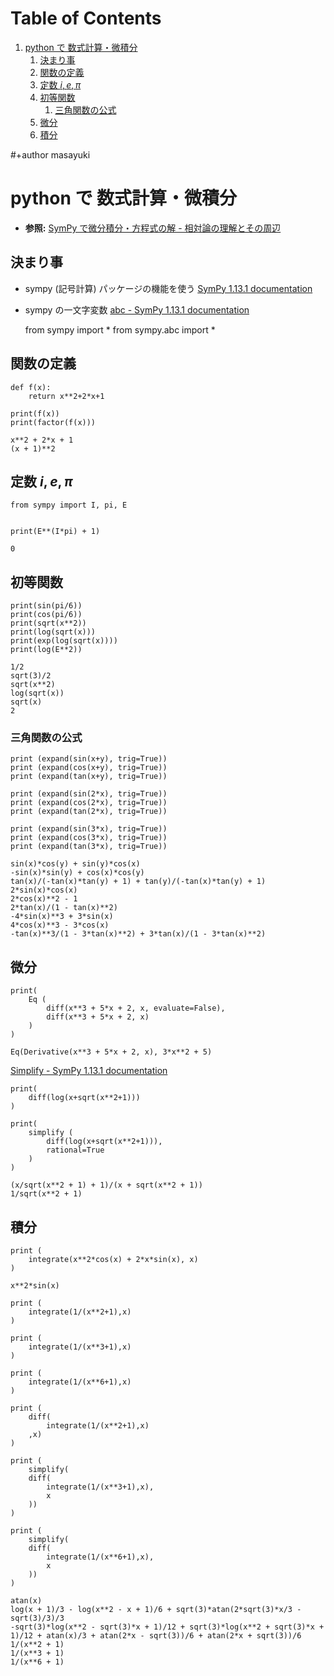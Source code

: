 
# Table of Contents

1.  [python で 数式計算・微積分](#orgbfe3739)
    1.  [決まり事](#org875616f)
    2.  [関数の定義](#org07c6f47)
    3.  [定数 $` i, e, \pi `$](#org4de04f0)
    4.  [初等関数](#orgda8c3f0)
        1.  [三角関数の公式](#org408cd80)
    5.  [微分](#orgd99ca16)
    6.  [積分](#org72c65cd)

\#+author masayuki


<a id="orgbfe3739"></a>

# python で 数式計算・微積分

-   **参照:** [SymPy で微分積分・方程式の解 - 相対論の理解とその周辺](https://home.hirosaki-u.ac.jp/relativity/%E3%82%B3%E3%83%B3%E3%83%94%E3%83%A5%E3%83%BC%E3%82%BF%E6%BC%94%E7%BF%92/python-%E3%81%A7%E3%82%B3%E3%83%B3%E3%83%94%E3%83%A5%E3%83%BC%E3%82%BF%E6%BC%94%E7%BF%92/sympy-%E3%81%A7%E5%BE%AE%E5%88%86%E7%A9%8D%E5%88%86%E3%83%BB%E6%96%B9%E7%A8%8B%E5%BC%8F%E3%81%AE%E8%A7%A3/)


<a id="org875616f"></a>

## 決まり事

-   sympy (記号計算) パッケージの機能を使う [SymPy 1.13.1 documentation](https://docs.sympy.org/latest/index.html)
-   sympy の一文字変数 [abc - SymPy 1.13.1 documentation](https://docs.sympy.org/latest/modules/abc.html)

    
    from sympy import *
    from sympy.abc import *


<a id="org07c6f47"></a>

## 関数の定義

    
    def f(x):
        return x**2+2*x+1
    
    print(f(x))
    print(factor(f(x)))

    x**2 + 2*x + 1
    (x + 1)**2


<a id="org4de04f0"></a>

## 定数 $` i, e, \pi `$

    
    from sympy import I, pi, E

    
    print(E**(I*pi) + 1)

    0


<a id="orgda8c3f0"></a>

## 初等関数

    print(sin(pi/6))
    print(cos(pi/6))
    print(sqrt(x**2))
    print(log(sqrt(x)))
    print(exp(log(sqrt(x))))
    print(log(E**2))

    1/2
    sqrt(3)/2
    sqrt(x**2)
    log(sqrt(x))
    sqrt(x)
    2


<a id="org408cd80"></a>

### 三角関数の公式

    print (expand(sin(x+y), trig=True))
    print (expand(cos(x+y), trig=True))
    print (expand(tan(x+y), trig=True))
    
    print (expand(sin(2*x), trig=True))
    print (expand(cos(2*x), trig=True))
    print (expand(tan(2*x), trig=True))
    
    print (expand(sin(3*x), trig=True))
    print (expand(cos(3*x), trig=True))
    print (expand(tan(3*x), trig=True))

    sin(x)*cos(y) + sin(y)*cos(x)
    -sin(x)*sin(y) + cos(x)*cos(y)
    tan(x)/(-tan(x)*tan(y) + 1) + tan(y)/(-tan(x)*tan(y) + 1)
    2*sin(x)*cos(x)
    2*cos(x)**2 - 1
    2*tan(x)/(1 - tan(x)**2)
    -4*sin(x)**3 + 3*sin(x)
    4*cos(x)**3 - 3*cos(x)
    -tan(x)**3/(1 - 3*tan(x)**2) + 3*tan(x)/(1 - 3*tan(x)**2)


<a id="orgd99ca16"></a>

## 微分

    
    print(
        Eq (
            diff(x**3 + 5*x + 2, x, evaluate=False),
            diff(x**3 + 5*x + 2, x)
        )
    )

    Eq(Derivative(x**3 + 5*x + 2, x), 3*x**2 + 5)

[Simplify - SymPy 1.13.1 documentation](https://docs.sympy.org/latest/modules/simplify/simplify.html#module-sympy.simplify.hyperexpand)

    
    print(
        diff(log(x+sqrt(x**2+1)))
    )
    
    print(
        simplify (
            diff(log(x+sqrt(x**2+1))),
            rational=True
        )
    )

    (x/sqrt(x**2 + 1) + 1)/(x + sqrt(x**2 + 1))
    1/sqrt(x**2 + 1)


<a id="org72c65cd"></a>

## 積分

    print (
        integrate(x**2*cos(x) + 2*x*sin(x), x)
    )

    x**2*sin(x)

    print (
        integrate(1/(x**2+1),x)
    )
    
    print (
        integrate(1/(x**3+1),x)
    )
    
    print (
        integrate(1/(x**6+1),x)
    )
    
    print (
        diff(
            integrate(1/(x**2+1),x)
        ,x)
    )
    
    print (
        simplify(
        diff(
            integrate(1/(x**3+1),x),
            x
        ))
    )
    
    print (
        simplify(
        diff(
            integrate(1/(x**6+1),x),
            x
        ))
    )

    atan(x)
    log(x + 1)/3 - log(x**2 - x + 1)/6 + sqrt(3)*atan(2*sqrt(3)*x/3 - sqrt(3)/3)/3
    -sqrt(3)*log(x**2 - sqrt(3)*x + 1)/12 + sqrt(3)*log(x**2 + sqrt(3)*x + 1)/12 + atan(x)/3 + atan(2*x - sqrt(3))/6 + atan(2*x + sqrt(3))/6
    1/(x**2 + 1)
    1/(x**3 + 1)
    1/(x**6 + 1)

